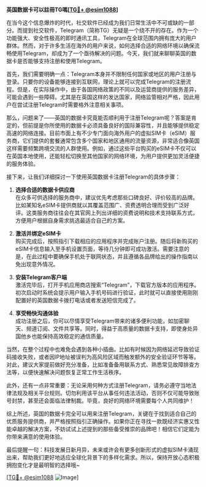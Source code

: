 **英国数据卡可以註冊TG嗎[[TG💪+ @esim1088](https://t.me/s/esim1088)]**

在当今这个信息爆炸的时代，社交软件已经成为我们日常生活中不可或缺的一部分。而提到社交软件，Telegram（简称TG）无疑是一个绕不开的存在。作为一个功能强大、安全性极高的即时通讯工具，Telegram在全球范围内拥有庞大的用户群体。然而，对于许多生活在海外的用户来说，如何选择合适的网络环境以确保流畅使用Telegram，却成为了一个亟待解决的问题。今天，我们就来聊聊英国的数据卡是否能够支持注册和使用Telegram。

首先，我们需要明确一点：Telegram本身并不限制任何国家或地区的用户注册与登录。只要你的设备能够连接到互联网，理论上就可以完成Telegram的注册流程。但是，在实际操作中，由于各国网络政策的不同以及运营商提供的服务差异，可能会遇到一些障碍。尤其是在英国这样的发达国家，网络监管相对严格，因此用户在尝试注册Telegram时需要格外注意相关事项。

那么，问题来了——英国的数据卡究竟能否顺利用于注册Telegram呢？答案是肯定的，但前提是你所使用的数据卡必须具备良好的国际兼容性，并且能够提供稳定高速的网络连接。目前市面上有不少专门面向海外用户的虚拟SIM卡（eSIM）服务商，它们提供的套餐通常包含多个国家和地区通用的流量资源，非常适合像英国这样需要频繁跨境交流的人群使用。例如，通过这些平台购买的eSIM卡不仅可以在英国本地使用，还能轻松切换至其他国家的网络环境，为用户提供更加灵活便捷的服务体验。

接下来，让我们详细探讨一下使用英国数据卡注册Telegram的具体步骤：

1. **选择合适的数据卡供应商**  
   在众多可供选择的服务商中，建议优先考虑那些口碑良好、评价较高的品牌。比如某知名eSIM卡提供商就以其覆盖范围广、资费透明合理而受到广泛好评。这类服务商往往会在其官网上列出详细的资费说明和技术支持联系方式，方便用户根据自身需求挑选最适合自己的方案。

2. **激活并绑定eSIM卡**  
   购买完成后，按照指引下载相应的应用程序并完成账户注册。随后将新购买的eSIM卡信息输入至手机设置页面，等待几分钟即可成功激活。需要注意的是，在此过程中要确保手机处于联网状态，并且遵循各品牌给出的操作指南以免出现意外情况。

3. **安装Telegram客户端**  
   激活完毕后，打开手机应用商店搜索“Telegram”，下载官方版本的应用程序。初次启动时系统会提示用户输入手机号码进行验证，此时就可以直接使用刚刚配置好的英国数据卡拨打电话或者发送短信完成了。

4. **享受畅快沟通体验**  
   成功注册之后，你可以尽情享受Telegram带来的诸多便利功能，如加密聊天、频道订阅、文件共享等。同时，得益于高质量的数据卡支持，即使身处异国他乡也能保持高效稳定的通信质量。

当然，在整个过程中也难免会遇到各种小插曲。比如有时候因为网络延迟导致验证码接收失败，或者因IP地址被误判为高风险区域而触发额外的安全验证环节等等。对此，建议大家提前做好充分准备，比如准备备用联系方式、熟悉常见故障排查方法等，以便快速解决问题恢复正常工作生活秩序。

此外，还有一点非常重要：无论采用何种方式注册Telegram，请务必遵守当地法律法规及相关平台规则。切勿利用该平台从事任何违法活动，否则不仅可能导致账号封禁，甚至还会面临法律制裁。毕竟，良好的网络环境需要每个人共同维护！

综上所述，英国的数据卡完全可以用来注册Telegram，关键在于找到适合自己的优质服务提供商，并严格按照指引正确操作。如果你正在寻找一款既经济实惠又性能卓越的解决方案，不妨试试上述提到的那些备受推崇的品牌吧！相信它们定能为你带来满意的使用体验。

最后提醒一句：科技发展日新月异，未来或许会有更多创新形式的虚拟SIM卡涌现出来，帮助我们更好地适应全球化背景下的多样化需求。所以，保持开放心态积极拥抱变化才是最明智的选择哦~

[[TG💪+ @esim1088](https://t.me/s/esim1088) ![Image](https://i.postimg.cc/4NQfJmqS/Snipaste-2025-05-13-00-14-12.png)]